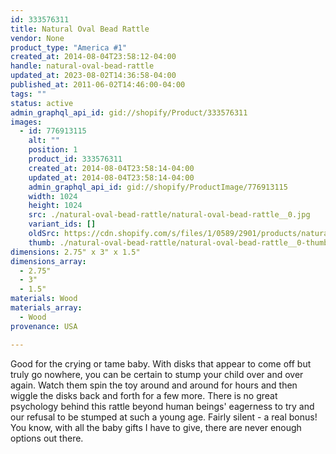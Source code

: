 ```yaml
---
id: 333576311
title: Natural Oval Bead Rattle
vendor: None
product_type: "America #1"
created_at: 2014-08-04T23:58:12-04:00
handle: natural-oval-bead-rattle
updated_at: 2023-08-02T14:36:58-04:00
published_at: 2011-06-02T14:46:00-04:00
tags: ""
status: active
admin_graphql_api_id: gid://shopify/Product/333576311
images:
  - id: 776913115
    alt: ""
    position: 1
    product_id: 333576311
    created_at: 2014-08-04T23:58:14-04:00
    updated_at: 2014-08-04T23:58:14-04:00
    admin_graphql_api_id: gid://shopify/ProductImage/776913115
    width: 1024
    height: 1024
    src: ./natural-oval-bead-rattle/natural-oval-bead-rattle__0.jpg
    variant_ids: []
    oldSrc: https://cdn.shopify.com/s/files/1/0589/2901/products/natural-rattle2_5729.jpeg?v=1407211094
    thumb: ./natural-oval-bead-rattle/natural-oval-bead-rattle__0-thumb.jpg
dimensions: 2.75" x 3" x 1.5"
dimensions_array:
  - 2.75"
  - 3"
  - 1.5"
materials: Wood
materials_array:
  - Wood
provenance: USA

---
```


Good for the crying or tame baby. With disks that appear to come off but truly go nowhere, you can be certain to stump your child over and over again. Watch them spin the toy around and around for hours and then wiggle the disks back and forth for a few more. There is no great psychology behind this rattle beyond human beings' eagerness to try and our refusal to be stumped at such a young age. Fairly silent - a real bonus! You know, with all the baby gifts I have to give, there are never enough options out there.